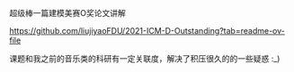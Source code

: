超级棒一篇建模美赛O奖论文讲解

https://github.com/liujiyaoFDU/2021-ICM-D-Outstanding?tab=readme-ov-file

课题和我之前的音乐类的科研有一定关联度，解决了积压很久的的一些疑惑 :_)

